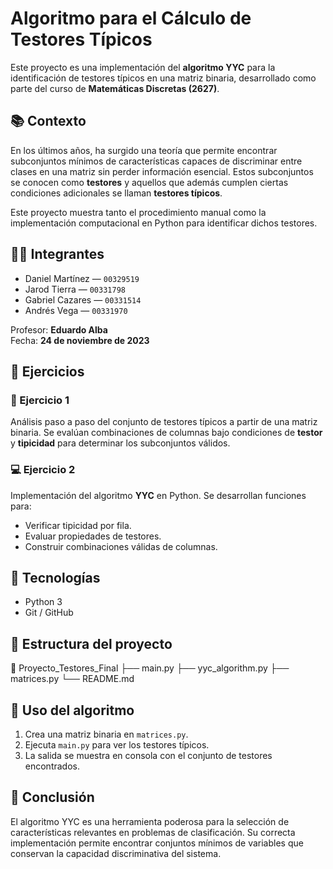 # Algoritmo para el Cálculo de Testores Típicos

Este proyecto es una implementación del **algoritmo YYC** para la identificación de testores típicos en una matriz binaria, desarrollado como parte del curso de **Matemáticas Discretas (2627)**.

## 📚 Contexto

En los últimos años, ha surgido una teoría que permite encontrar subconjuntos mínimos de características capaces de discriminar entre clases en una matriz sin perder información esencial. Estos subconjuntos se conocen como **testores** y aquellos que además cumplen ciertas condiciones adicionales se llaman **testores típicos**.

Este proyecto muestra tanto el procedimiento manual como la implementación computacional en Python para identificar dichos testores.

## 👨‍🏫 Integrantes

- Daniel Martínez — `00329519`
- Jarod Tierra — `00331798`
- Gabriel Cazares — `00331514`
- Andrés Vega — `00331970`

Profesor: **Eduardo Alba**  
Fecha: **24 de noviembre de 2023**

## 📌 Ejercicios

### 🧮 Ejercicio 1
Análisis paso a paso del conjunto de testores típicos a partir de una matriz binaria. Se evalúan combinaciones de columnas bajo condiciones de **testor** y **tipicidad** para determinar los subconjuntos válidos.

### 💻 Ejercicio 2
Implementación del algoritmo **YYC** en Python. Se desarrollan funciones para:

- Verificar tipicidad por fila.
- Evaluar propiedades de testores.
- Construir combinaciones válidas de columnas.

## 🚀 Tecnologías

- Python 3
- Git / GitHub

## 📂 Estructura del proyecto

📁 Proyecto_Testores_Final
├── main.py
├── yyc_algorithm.py
├── matrices.py
└── README.md


## 🧠 Uso del algoritmo

1. Crea una matriz binaria en `matrices.py`.
2. Ejecuta `main.py` para ver los testores típicos.
3. La salida se muestra en consola con el conjunto de testores encontrados.

## 📝 Conclusión

El algoritmo YYC es una herramienta poderosa para la selección de características relevantes en problemas de clasificación. Su correcta implementación permite encontrar conjuntos mínimos de variables que conservan la capacidad discriminativa del sistema.

